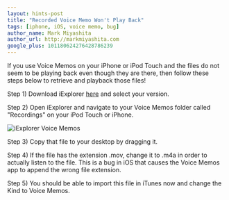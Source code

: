 ```yaml
---
layout: hints-post
title: "Recorded Voice Memo Won't Play Back"
tags: [iphone, iOS, voice memo, bug]
author_name: Mark Miyashita
author_url: http://markmiyashita.com
google_plus: 101180624276428786239
---
```


If you use Voice Memos on your iPhone or iPod Touch and the files do not seem to be playing back even though they are there, then follow these steps below to retrieve and playback those files!

Step 1) Download iExplorer <a href="http://www.macroplant.com/iexplorer/">here</a> and select your version.

Step 2) Open iExplorer and navigate to your Voice Memos folder called "Recordings" on your iPod Touch or iPhone.

<img class="clear blog-image-full-border" src="{{site.url}}/images/voicememos.png" title="iExplorer Voice Memos">

Step 3) Copy that file to your desktop by dragging it.

Step 4) If the file has the extension .mov, change it to .m4a in order to actually listen to the file. This is a bug in iOS that causes the Voice Memos app to append the wrong file extension.

Step 5) You should be able to import this file in iTunes now and change the Kind to Voice Memos.